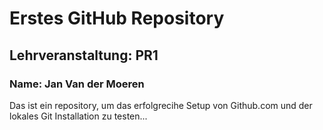 # Erstes GitHub Repository
## Lehrveranstaltung: PR1
### Name: Jan Van der Moeren

Das ist ein repository, um das erfolgrecihe Setup von Github.com und der lokales Git Installation zu testen...
